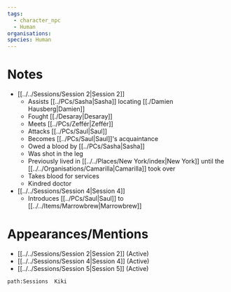 ```yaml
---
tags:
  - character_npc
  - Human
organisations: 
species: Human
---
```



# Notes
- [[../../Sessions/Session 2|Session 2]]
	- Assists [[../PCs/Sasha|Sasha]] locating [[./Damien Hausberg|Damien]]
	- Fought [[./Desaray|Desaray]]
	- Meets [[../PCs/Zeffér|Zeffér]]
	- Attacks [[../PCs/Saul|Saul]]
	- Becomes [[../PCs/Saul|Saul]]'s acquaintance
	- Owed a blood by [[../PCs/Sasha|Sasha]]
	- Was shot in the leg
	- Previously lived in [[../../Places/New York/index|New York]] until the [[../../Organisations/Camarilla|Camarilla]] took over
	- Takes blood for services
	- Kindred doctor
- [[../../Sessions/Session 4|Session 4]]
	- Introduces [[../PCs/Saul|Saul]] to [[../../Items/Marrowbrew|Marrowbrew]]
# Appearances/Mentions

- [[../../Sessions/Session 2|Session 2]] (Active)
- [[../../Sessions/Session 4|Session 4]] (Active)
- [[../../Sessions/Session 5|Session 5]] (Active)

```query
path:Sessions  Kiki
```
